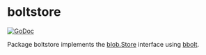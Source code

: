 # boltstore

[![GoDoc](https://img.shields.io/static/v1?label=godoc&message=reference&color=white)](https://pkg.go.dev/github.com/creachadair/boltstore)

Package boltstore implements the [blob.Store][bs] interface using [bbolt][bbolt].

[bs]: https://godoc.org/github.com/creachadair/ffs/blob#Store
[bbolt]: https://pkg.go.dev/go.etcd.io/bbolt
